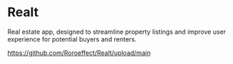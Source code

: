 # Realt
Real estate app, designed to streamline property listings and improve user experience for potential buyers and renters.

https://github.com/Roroeffect/Realt/upload/main
